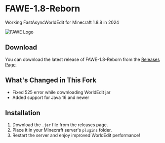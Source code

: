 <p align="center">
  <h1>FAWE-1.8-Reborn</h1>
  <p>Working FastAsyncWorldEdit for Minecraft 1.8.8 in 2024</p>
  <img src="https://i.imgur.com/Q2S1244.png" alt="FAWE Logo" />
</p>

## Download

You can download the latest release of FAWE-1.8-Reborn from the [Releases Page](https://github.com/cmclient/FAWE-1.8-Reborn/releases).

## What's Changed in This Fork

- Fixed 525 error while downloading WorldEdit jar
- Added support for Java 16 and newer

## Installation

1. Download the `.jar` file from the releases page.
2. Place it in your Minecraft server's `plugins` folder.
3. Restart the server and enjoy improved WorldEdit performance!

